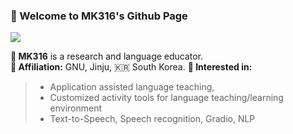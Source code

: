 ### 🐸 Welcome to MK316's Github Page
![](https://komarev.com/ghpvc/?username=MK316&color=blueviolet)

**📍 MK316** is a research and language educator.  
**📍 Affiliation:** GNU, Jinju, 🇰🇷 South Korea.
**📍 Interested in:**

>* Application assisted language teaching, 
>* Customized activity tools for language teaching/learning environment
>* Text-to-Speech, Speech recognition, Gradio, NLP

<!--
**MK316/MK316** is a ✨ _researcher & educator_ ✨ in linguistics, interested in language education and speech analysis.

Here are some ideas to get you started:

- 🔭 I’m currently working on application assisted language teaching...
- 🌱 I’m currently learning Python coding...
- 👯 I’m looking to collaborate on ...
- 🤔 I’m looking for help with ...
- 💬 Ask me about ...
- 📫 How to reach me: MK3ONE6@gmail.com...
- 😄 Pronouns: ...
- ⚡ Fun fact: ...
-->
